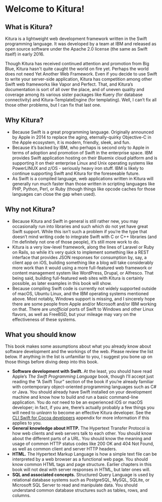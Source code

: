 # Welcome to Kitura!

## What is Kitura?

Kitura is a lightweight web development framework written in the Swift programming language. It was developed by a team at IBM and released as open source software under the Apache 2.0 license (the same as Swift itself) in early 2016.

Though Kitura has received continued attention and promotion from Big Blue, Kitura hasn't quite caught the world on fire yet. Perhaps the world does not need Yet Another Web Framework. Even if you decide to use Swift to write your server-side application, Kitura has competition among other Swift web frameworks like Vapor and Perfect. That, and Kitura’s documentation is sort of all over the place, and of uneven quality and coverage among its various sister packages like Kuery (for database connectivity) and Kitura-TemplateEngine (for templating). Well, I can’t fix all those other problems, but I can fix that last one.

## Why Kitura?

* Because Swift is a great programming language. Originally announced by Apple in 2014 to replace the aging, eternally-quirky Objective-C in the Apple ecosystem, it is modern, friendly, sleek, and fun.
* Because it’s backed by IBM, who perhaps is second only to Apple in terms of adoption and promotion of Swift in the enterprise space. IBM provides Swift application hosting on their Bluemix cloud platform and is supporting it on their enterprise Linux and Unix operating systems like PowerLINUX and z/OS - seriously heavy iron stuff. IBM is likely to continue supporting Swift and Kitura for the foreseeable future.
* As Swift is a compiled language, web applications written in Kitura will generally run much faster than those written in scripting languages like PHP, Python, Perl, or Ruby (though things like opcode caches for those languages can close the gap when used).

## Why not Kitura?

* Because Kitura and Swift in general is still rather new, you may occasionally run into libraries and such which do not yet have great Swift support. While this isn’t such a problem if you’re the type that doesn’t mind writing code to integrate Swift with C or C++ libraries (and I’m definitely not one of those people), it’s still more work to do.
* Kitura is a very low-level framework, along the lines of Laravel or Ruby on Rails, so while it’s very quick to implement something like a REST interface that provides JSON responses for consumption by, say, a client app on iOS, building something like a blog will take considerably more work than it would using a more full-featured web framework or content management system like WordPress, Drupal, or Alfresco. That being said, building full-featured web sites with Kitura is certainly possible, as later examples in this book will show.
* Because compiling Swift code is currently not widely supported outside of macOS, Ubuntu Linux, and the IBM operating systems mentioned above. Most notably, Windows support is missing, and I sincerely hope there are some people from Apple and/or Microsoft and/or IBM working on that. There are *unofficial* ports of Swift to Windows and other Linux flavors, as well as FreeBSD, but your mileage may vary on the effectiveness of these systems.

## What you should know

This book makes some assumptions about what you already know about software development and the workings of the web. Please review the list below. If anything in the list is unfamiliar to you, I suggest you bone up on those things before diving deep into this book.

* **Software development with Swift.** At the least, you should have read Apple’s *The Swift Programming Language* book, though I’ll accept just reading the “A Swift Tour” section of the book if you’re already familiar with contemporary object-oriented programming languages such as C# or Java. You should already have Swift installed on your development machine and know how to build and run a basic command-line application. You do *not* need to be an experienced iOS or macOS developer; in fact, if you are, there’s actually probably a few things you will need to *unlearn* to become an effective Kitura developer. See the [CLI Swift for Cocoa developers](...appendices/a-savvy-devs.md) appendix for more information if this applies to you.
* **General knowledge about HTTP.** The Hypertext Transfer Protocol is how web clients and web servers talk to each other. You should know about the different parts of a URL. You should know the meaning and usage of common HTTP status codes like 200 OK and 404 Not Found, as well as common client and server HTTP headers.
* **HTML.** The Hypertext Markup Language is how a simple text file can be interpreted by a web browser as a functional web page. You should know common HTML tags and page structure. Earlier chapters in this book will not deal with server responses in HTML, but later ones will.
* **SQL and associated concepts.** Structured Query Language is used by relational database systems such as PostgreSQL, MySQL, SQLite, or Microsoft SQL Server to read and manipulate data. You should understand common database structures such as tables, rows, and columns.
